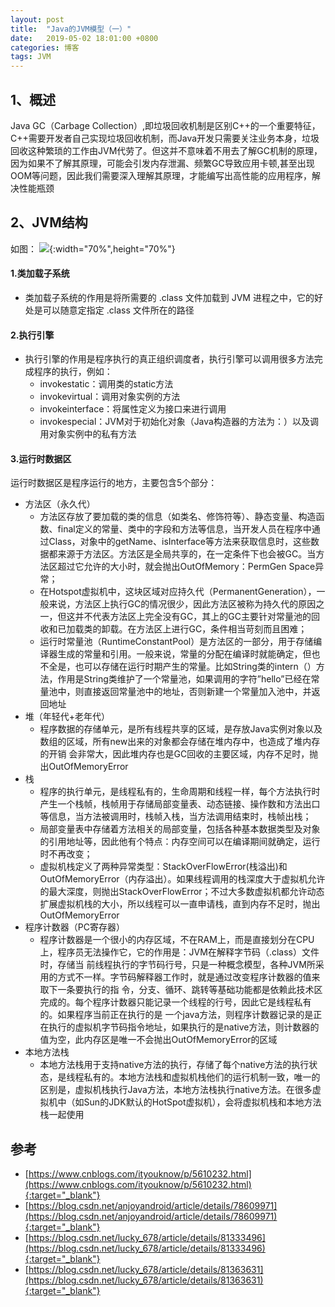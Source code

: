 ```yaml
---
layout: post
title:  "Java的JVM模型（一）"
date:   2019-05-02 18:01:00 +0800
categories: 博客
tags: JVM
---
```


## 1、概述  
Java GC（Carbage Collection）,即垃圾回收机制是区别C++的一个重要特征，C++需要开发者自己实现垃圾回收机制，而Java开发只需要关注业务本身，垃圾回收这种繁琐的工作由JVM代劳了。但这并不意味着不用去了解GC机制的原理，因为如果不了解其原理，可能会引发内存泄漏、频繁GC导致应用卡顿,甚至出现OOM等问题，因此我们需要深入理解其原理，才能编写出高性能的应用程序，解决性能瓶颈

## 2、JVM结构  
如图：
![]({{site.url}}/assets/20190502_01/0.png){:width="70%",height="70%"}

#### 1.类加载子系统
   + 类加载子系统的作用是将所需要的 .class 文件加载到 JVM 进程之中，它的好处是可以随意定指定 .class 文件所在的路径  

#### 2.执行引擎  
   + 执行引擎的作用是程序执行的真正组织调度者，执行引擎可以调用很多方法完成程序的执行，例如：
      + invokestatic：调用类的static方法 
      + invokevirtual：调用对象实例的方法 
      + invokeinterface：将属性定义为接口来进行调用 
      + invokespecial：JVM对于初始化对象（Java构造器的方法为：）以及调用对象实例中的私有方法

#### 3.运行时数据区
运行时数据区是程序运行的地方，主要包含5个部分：
   + 方法区（永久代）  
      + 方法区存放了要加载的类的信息（如类名、修饰符等）、静态变量、构造函数、final定义的常量、类中的字段和方法等信息，当开发人员在程序中通过Class，对象中的getName、isInterface等方法来获取信息时，这些数据都来源于方法区。方法区是全局共享的，在一定条件下也会被GC。当方法区超过它允许的大小时，就会抛出OutOfMemory：PermGen Space异常；
	  + 在Hotspot虚拟机中，这块区域对应持久代（PermanentGeneration），一般来说，方法区上执行GC的情况很少，因此方法区被称为持久代的原因之 一，但这并不代表方法区上完全没有GC，其上的GC主要针对常量池的回收和已加载类的卸载。在方法区上进行GC，条件相当苛刻而且困难；
	  + 运行时常量池（RuntimeConstantPool）是方法区的一部分，用于存储编译器生成的常量和引用。一般来说，常量的分配在编译时就能确定，但也不全是，也可以存储在运行时期产生的常量。比如String类的intern（）方法，作用是String类维护了一个常量池，如果调用的字符”hello”已经在常量池中，则直接返回常量池中的地址，否则新建一个常量加入池中，并返回地址
   + 堆（年轻代+老年代）  
      + 程序数据的存储单元，是所有线程共享的区域，是存放Java实例对象以及数组的区域，所有new出来的对象都会存储在堆内存中，也造成了堆内存的开销
	  会非常大，因此堆内存也是GC回收的主要区域，内存不足时，抛出OutOfMemoryError
   + 栈  
	  + 程序的执行单元，是线程私有的，生命周期和线程一样，每个方法执行时产生一个栈帧，栈帧用于存储局部变量表、动态链接、操作数和方法出口等信息，当方法被调用时，栈帧入栈，当方法调用结束时，栈帧出栈；
	  + 局部变量表中存储着方法相关的局部变量，包括各种基本数据类型及对象的引用地址等，因此他有个特点：内存空间可以在编译期间就确定，运行时不再改变；
	  + 虚拟机栈定义了两种异常类型：StackOverFlowError(栈溢出)和OutOfMemoryError（内存溢出）。如果线程调用的栈深度大于虚拟机允许的最大深度，则抛出StackOverFlowError；不过大多数虚拟机都允许动态扩展虚拟机栈的大小，所以线程可以一直申请栈，直到内存不足时，抛出OutOfMemoryError
   + 程序计数器（PC寄存器）
      + 程序计数器是一个很小的内存区域，不在RAM上，而是直接划分在CPU上，程序员无法操作它，它的作用是：JVM在解释字节码（.class）文件时，存储当
      前线程执行的字节码行号，只是一种概念模型，各种JVM所采用的方式不一样。字节码解释器工作时，就是通过改变程序计数器的值来取下一条要执行的指
      令，分支、循环、跳转等基础功能都是依赖此技术区完成的。每个程序计数器只能记录一个线程的行号，因此它是线程私有的。如果程序当前正在执行的是
      一个java方法，则程序计数器记录的是正在执行的虚拟机字节码指令地址，如果执行的是native方法，则计数器的值为空，此内存区是唯一不会抛出OutOfMemoryError的区域
   + 本地方法栈
      + 本地方法栈用于支持native方法的执行，存储了每个native方法的执行状态，是线程私有的。本地方法栈和虚拟机栈他们的运行机制一致，唯一的区别是，虚拟机栈执行Java方法，本地方法栈执行native方法。在很多虚拟机中（如Sun的JDK默认的HotSpot虚拟机），会将虚拟机栈和本地方法栈一起使用

## 参考
+ [https://www.cnblogs.com/ityouknow/p/5610232.html](https://www.cnblogs.com/ityouknow/p/5610232.html){:target="_blank"}
+ [https://blog.csdn.net/anjoyandroid/article/details/78609971](https://blog.csdn.net/anjoyandroid/article/details/78609971){:target="_blank"}
+ [https://blog.csdn.net/lucky_678/article/details/81333496](https://blog.csdn.net/lucky_678/article/details/81333496){:target="_blank"}
+ [https://blog.csdn.net/lucky_678/article/details/81363631](https://blog.csdn.net/lucky_678/article/details/81363631){:target="_blank"}